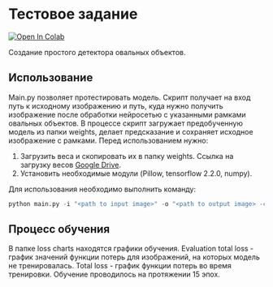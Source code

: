 # Тестовое задание
[![Open In Colab](https://colab.research.google.com/assets/colab-badge.svg)](https://colab.research.google.com/github/naburov/test-task/blob/master/%D0%A4%D0%BE%D1%80%D0%BF%D0%BE%D1%81%D1%82%2C_%D1%82%D0%B5%D1%81%D1%82%D0%BE%D0%B2%D0%BE%D0%B5_%D0%B7%D0%B0%D0%B4%D0%B0%D0%BD%D0%B8%D0%B5.ipynb)

Создание простого детектора овальных объектов. 

## Использование
Main.py позволяет протестировать модель. Скрипт получает на вход путь к исходному изображению и путь, куда нужно получить изображение после обработки нейросетью с указанными рамками овальных объектов. В процессе скрипт загружает предобученную модель из папки weights, делает предсказание и сохраняет исходное изображение с рамками. 
Перед использованием нужно:
1. Загрузить веса и скопировать их в папку weights. Ссылка на загрузку весов [Google Drive](https://drive.google.com/drive/folders/15UBqKx4wQ9Axi9x8ZS-CxnmjJJGCXOVA?usp=sharing).
2. Установить необходимые модули (Pillow, tensorflow 2.2.0, numpy).

Для использования необходимо выполнить команду: 
```python
python main.py -i "<path to input image>" -o "<path to output image> -c <confidence_threshhold>"
```
## Процесс обучения
В папке loss charts находятся графики обучения. Evaluation total loss - график значений функции потерь для изображений, на которых модель не тренировалась. Total loss - график функции потерь во время тренировки. Обучение проводилось на протяжении 15 эпох.
